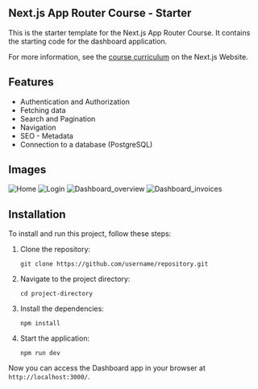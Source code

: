 ## Next.js App Router Course - Starter

This is the starter template for the Next.js App Router Course. It contains the starting code for the dashboard application.

For more information, see the [course curriculum](https://nextjs.org/learn) on the Next.js Website.

## Features

- Authentication and Authorization
- Fetching data
- Search and Pagination
- Navigation
- SEO - Metadata
- Connection to a database (PostgreSQL)

## Images

![Home](https://github.com/pablogarc/Dashboard-Nextjs-PostgreSQL/assets/43918722/52f95457-38ff-4f6c-9dc8-f300ce660232)
![Login](https://github.com/pablogarc/Dashboard-Nextjs-PostgreSQL/assets/43918722/2ea20a20-cfe5-46d8-a8d4-1e1ec68b5185)
![Dashboard_overview](https://github.com/pablogarc/Dashboard-Nextjs-PostgreSQL/assets/43918722/55136ea8-c37a-4769-a415-d35bc8cf937c)
![Dashboard_invoices](https://github.com/pablogarc/Dashboard-Nextjs-PostgreSQL/assets/43918722/fcb585fa-cc6d-4c16-8801-61b2c39a8502)

## Installation

To install and run this project, follow these steps:

1. Clone the repository:
    ```
    git clone https://github.com/username/repository.git
    ```

2. Navigate to the project directory:
    ```
    cd project-directory
    ```

3. Install the dependencies:
    ```
    npm install
    ```

4. Start the application:
    ```
    npm run dev
    ```

Now you can access the Dashboard app in your browser at `http://localhost:3000/`.
